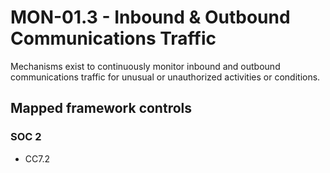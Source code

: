 # MON-01.3 - Inbound & Outbound Communications Traffic
Mechanisms exist to continuously monitor inbound and outbound communications traffic for unusual or unauthorized activities or conditions.
## Mapped framework controls
### SOC 2
- CC7.2